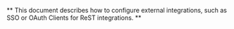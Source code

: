 ** This document describes how to configure external integrations, such as SSO or OAuth Clients for ReST integrations. **